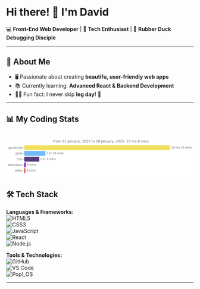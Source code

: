 

# Hi there! 👋 I'm David  
💻 **Front-End Web Developer** | 🚀 **Tech Enthusiast** | 🦆 **Rubber Duck Debugging Disciple**

---

## 🌟 About Me  
- 🖥️ Passionate about creating **beautifu, user-friendly web apps**  
- 📚 Currently learning: **Advanced React & Backend Development**  
- 🏋️‍♂️ Fun fact: I never skip **leg day!** 💪  

---

## 📊 My Coding Stats  
<!-- WakaTime stats (Make sure it's properly linked) -->
<img
  src="https://github.com/DavidFPR/DavidFPR/blob/main/images/stat.svg"
  alt="DavidFPR WakaTime Activity"
/>
---

## 🛠️ Tech Stack  
**Languages & Frameworks:**  
![HTML5](https://img.shields.io/badge/HTML5-E34F26?style=for-the-badge&logo=html5&logoColor=white)  
![CSS3](https://img.shields.io/badge/CSS3-1572B6?style=for-the-badge&logo=css3&logoColor=white)  
![JavaScript](https://img.shields.io/badge/JavaScript-F7DF1E?style=for-the-badge&logo=javascript&logoColor=black)  
![React](https://img.shields.io/badge/React-61DAFB?style=for-the-badge&logo=react&logoColor=black)  
![Node.js](https://img.shields.io/badge/Node.js-339933?style=for-the-badge&logo=nodedotjs&logoColor=white)  

**Tools & Technologies:**  
![GitHub](https://img.shields.io/badge/GitHub-181717?style=for-the-badge&logo=github&logoColor=white)  
![VS Code](https://img.shields.io/badge/VS%20Code-007ACC?style=for-the-badge&logo=visualstudiocode&logoColor=white)  
![Pop!_OS](https://img.shields.io/badge/Pop!_OS-48B9C7?style=for-the-badge&logo=popos&logoColor=white)

---
<!---
DavidFPR/DavidFPR is a ✨ special ✨ repository because its `README.md` (this file) appears on your GitHub profile.
You can click the Preview link to take a look at your changes.
--->
